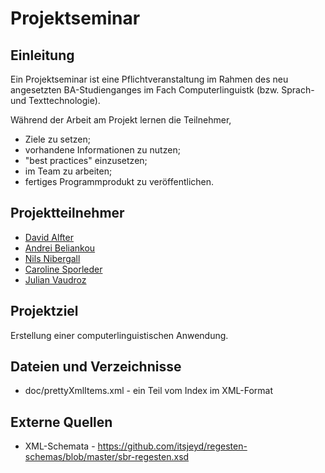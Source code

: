 # Projektseminar

## Einleitung

Ein Projektseminar ist eine Pflichtveranstaltung im Rahmen des neu
angesetzten BA-Studienganges im Fach Computerlinguistk
(bzw. Sprach- und Texttechnologie).

Während der Arbeit am Projekt lernen die Teilnehmer,

* Ziele zu setzen;
* vorhandene Informationen zu nutzen;
* "best practices" einzusetzen;
* im Team zu arbeiten;
* fertiges Programmprodukt zu veröffentlichen.

## Projektteilnehmer

* [David Alfter](https://github.com/daalft)
* [Andrei Beliankou](https://github.com/arbox)
* [Nils Nibergall](https://github.com/DaNylez)
* [Caroline Sporleder](https://github.com/csporled)
* [Julian Vaudroz](https://github.com/juvaud)

## Projektziel

Erstellung einer computerlinguistischen Anwendung.

## Dateien und Verzeichnisse
* doc/prettyXmlItems.xml - ein Teil vom Index im XML-Format

## Externe Quellen
* XML-Schemata - https://github.com/itsjeyd/regesten-schemas/blob/master/sbr-regesten.xsd
